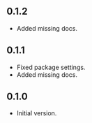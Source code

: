 ## 0.1.2

- Added missing docs.

## 0.1.1

- Fixed package settings.
- Added missing docs.

## 0.1.0

- Initial version.
